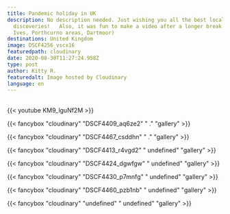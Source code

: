 ```yaml
---
title: Pandemic holiday in UK
description: No description needed. Just wishing you all the best local
  discoveries!   Also, it was fun to make a video after a longer break.   (St.
  Ives, Porthcurno areas, Dartmoor)
destinations: United Kingdom
image: DSCF4256_vscx16
featuredpath: cloudinary
date: 2020-08-30T11:27:24.958Z
type: post
author: Kitty R.
featuredalt: Image hosted by Cloudinary
language: en
---
```

<br>{{< youtube KM9_lguNf2M >}}</br>

{{< fancybox "cloudinary" "DSCF4409_aq6ze2" "  ." "gallery" >}}

{{< fancybox "cloudinary" "DSCF4467_csddhn" "  ." "gallery" >}}

{{< fancybox "cloudinary" "DSCF4413_r4vgd2" " undefined" "gallery" >}}

{{< fancybox "cloudinary" "DSCF4424_dgwfgw" " undefined" "gallery" >}}

{{< fancybox "cloudinary" "DSCF4430_p7mnfg" " undefined" "gallery" >}}

{{< fancybox "cloudinary" "DSCF4460_pzb1nb" " undefined" "gallery" >}}

{{< fancybox "cloudinary" "undefined" " undefined" "gallery" >}}